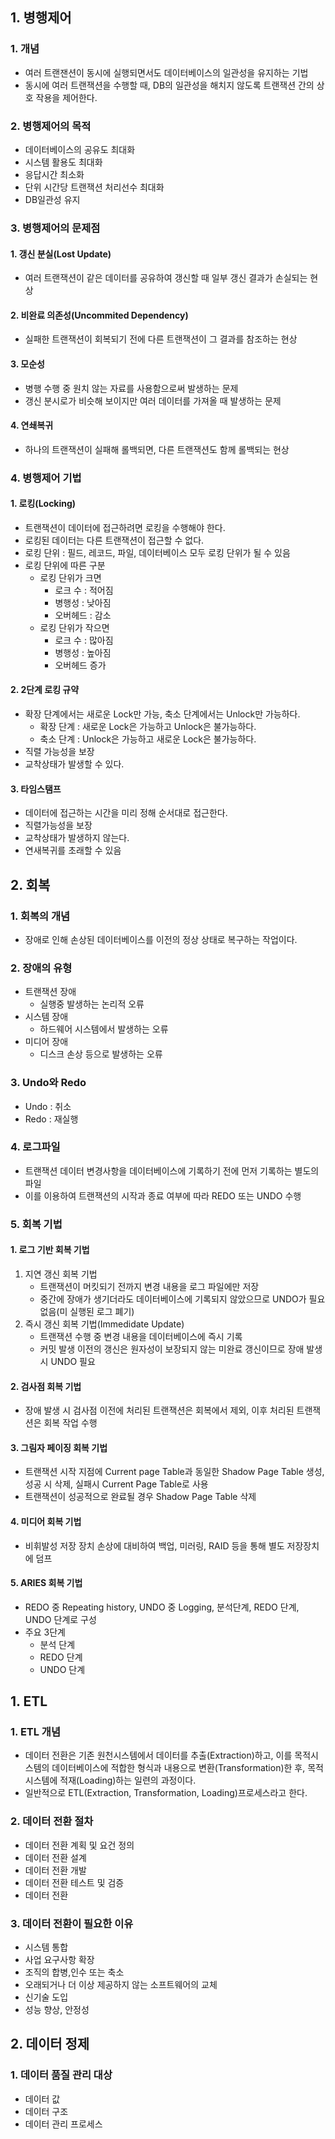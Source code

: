 ## 1. 병행제어
### 1. 개념
- 여러 트랜잰션이 동시에 실행되면서도 데이터베이스의 일관성을 유지하는 기법
- 동시에 여러 트랜잭션을 수행할 때, DB의 일관성을 해치지 않도록 트랜잭션 간의 상호 작용을 제어한다.

### 2. 병행제어의 목적
- 데이터베이스의 공유도 최대화
- 시스템 활용도 최대화
- 응답시간 최소화
- 단위 시간당 트랜잭션 처리선수 최대화
- DB일관성 유지

### 3. 병행제어의 문제점
#### 1. 갱신 분실(Lost Update)
- 여러 트랜잭션이 같은 데이터를 공유하여 갱신할 때 일부 갱신 결과가 손실되는 현상

#### 2. 비완료 의존성(Uncommited Dependency)
- 실패한 트랜잭션이 회복되기 전에 다른 트랜잭션이 그 결과를 참조하는 현상

#### 3. 모순성
- 병행 수행 중 원치 않는 자료를 사용함으로써 발생하는 문제
- 갱신 분시로가 비슷해 보이지만 여러 데이터를 가져올 때 발생하는 문제

#### 4. 연쇄복귀
- 하나의 트랜잭션이 실패해 롤백되면, 다른 트랜잭션도 함께 롤백되는 현상

### 4. 병행제어 기법
#### 1. 로킹(Locking)
- 트랜잭션이 데이터에 접근하려면 로킹을 수행해야 한다.
- 로킹된 데이터는 다른 트랜잭션이 접근할 수 없다.
- 로킹 단위 : 필드, 레코드, 파일, 데이터베이스 모두 로킹 단위가 될 수 있음
- 로킹 단위에 따른 구분
  - 로킹 단위가 크면
    - 로크 수 : 적어짐
    - 병행성 : 낮아짐
    - 오버헤드 : 감소
  - 로킹 단위가 작으면
    - 로크 수 : 많아짐
    - 병행성 : 높아짐
    - 오버헤드 증가 
#### 2. 2단계 로킹 규약
- 확장 단계에서는 새로운 Lock만 가능, 축소 단계에서는 Unlock만 가능하다.
  - 확장 단계 : 새로운 Lock은 가능하고 Unlock은 불가능하다.
  - 축소 단계 : Unlock은 가능하고 새로운 Lock은 불가능하다.
- 직렬 가능성을 보장
- 교착상태가 발생할 수 있다.

#### 3. 타임스탬프
- 데이터에 접근하는 시간을 미리 정해 순서대로 접근한다.
- 직렬가능성을 보장
- 교착상태가 발생하지 않는다.
- 연새복귀를 초래할 수 있음

## 2. 회복
### 1. 회복의 개념
- 장애로 인해 손상된 데이터베이스를 이전의 정상 상태로 복구하는 작업이다.

### 2. 장애의 유형
- 트랜잭션 장애
  - 실행중 발생하는 논리적 오류
- 시스템 장애
  - 하드웨어 시스템에서 발생하는 오류
- 미디어 장애
  - 디스크 손상 등으로 발생하는 오류

### 3. Undo와 Redo
- Undo : 취소
- Redo : 재실행

### 4. 로그파일
- 트랜잭션 데이터 변경사항을 데이터베이스에 기록하기 전에 먼저 기록하는 별도의 파일
- 이를 이용하여 트랜잭션의 시작과 종료 여부에 따라 REDO 또는 UNDO 수행

### 5. 회복 기법
#### 1. 로그 기반 회복 기법
1. 지연 갱신 회복 기법
   - 트랜잭션이 머킷되기 전까지 변경 내용을 로그 파일에만 저장
   - 중간에 장애가 생기더라도 데이터베이스에 기록되지 않았으므로 UNDO가 필요 없음(미 실행된 로그 폐기)
2. 즉시 갱신 회복 기법(Immedidate Update)
   - 트랜잭션 수행 중 변경 내용을 데이터베이스에 즉시 기록
   - 커밋 발생 이전의 갱신은 원자성이 보장되지 않는 미완료 갱신이므로 장애 발생 시 UNDO 필요
#### 2. 검사점 회복 기법
- 장애 발생 시 검사점 이전에 처리된 트랜잭션은 회복에서 제외, 이후 처리된 트랜잭션은 회복 작업 수행
#### 3. 그림자 페이징 회복 기법
- 트랜잭션 시작 지점에 Current page Table과 동일한 Shadow Page Table 생성, 성공 시 삭제, 실패시 Current Page Table로 사용
- 트랜잭션이 성공적으로 완료될 경우 Shadow Page Table 삭제
#### 4. 미디어 회복 기법
- 비휘발성 저장 장치 손상에 대비하여 백업, 미러링, RAID 등을 통해 별도 저장장치에 덤프
#### 5. ARIES 회복 기법
- REDO 중 Repeating history, UNDO 중 Logging, 분석단계, REDO 단계, UNDO 단계로 구성
- 주요 3단계
  - 분석 단계
  - REDO 단계
  - UNDO 단계

## 1. ETL
### 1. ETL 개념
- 데이터 전환은 기존 원천시스템에서 데이터를 추출(Extraction)하고, 이를 목적시스템의 데이터베이스에 적합한 형식과 내용으로 변환(Transformation)한 후, 목적시스템에 적재(Loading)하는 일련의 과정이다.
- 일반적으로 ETL(Extraction, Transformation, Loading)프로세스라고 한다.

### 2. 데이터 전환 절차
- 데이터 전환 계획 및 요건 정의
- 데이터 전환 설계
- 데이터 전환 개발
- 데이터 전환 테스트 및 검증
- 데이터 전환

### 3. 데이터 전환이 필요한 이유
- 시스템 통합
- 사업 요구사항 확장
- 조직의 합병,인수 또는 축소
- 오래되거나 더 이상 제공하지 않는 소프트웨어의 교체
- 신기술 도입
- 성능 향상, 안정성

## 2. 데이터 정제
### 1. 데이터 품질 관리 대상
- 데이터 값
- 데이터 구조
- 데이터 관리 프로세스